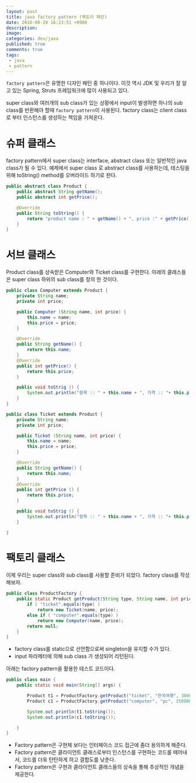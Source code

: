```yaml
---
layout: post
title: java factory pattern (팩토리 패턴)
date: 2016-08-28 16:23:51 +0900
description:
image:
categories: dev/java
published: true
comments: true
tags:
 - java
 - pattern
---
```


`factory pattern`은 유명한 디자인 패턴 중 하나이다. 이것 역시 JDK 및 우리가 잘 알고 있는 Spring, Struts 프레임워크에 많이 사용되고 있다.

super class와 여러개의 sub class가 있는 상황에서 input이 발생하면 하나의 sub class를 반환해야 할때 `factory pattern`이 사용된다. factory class는 client class로 부터 인스턴스를 생성하는 책임을 가져온다.

# 슈퍼 클래스

factory pattern에서 super class는 interface, abstract class 또는 일반적인 java class가 될 수 있다. 예제에서 super class 로 abstract class를 사용하는데, 테스팅을 위해 toString() method를 오버라이드 하기로 한다.

```java
public abstract class Product {
    public abstract String getName();
    public abstract int getPrice();

    @Override
    public String toString() {
        return "product name : " + getName() + ", price :" + getPrice();
    }
}
```

# 서브 클래스

Product class를 상속받은 Computer와 Ticket class를 구현한다. 아래의 클래스들은 super class 하위의 sub class를 정의 한 것이다.

```java
public class Computer extends Product {
    private String name;
    private int price;

    public Computer (String name, int price) {
        this.name = name;
        this.price = price;
    }

    @Override
    public String getName() {
        return this.name;
    }
    @Override
    public int getPrice() {
        return this.price;
    }

    public void toStrig () {
        System.out.println("항목 :: " + this.name + ", 가격 :: "+ this.price);
    }
}
```

```java
public class Ticket extends Product {
    private String name;
    private int price;

    public Ticket (String name, int price) {
        this.name = name;
        this.price = price;
    }

    @Override
    public String getName() {
        return this.name;
    }
    @Override
    public int getPrice () {
        return this.price;
    }

    public void toStrig () {
        System.out.println("항목 :: " + this.name + ", 가격 :: "+ this.price);
    }

}
```

# 팩토리 클래스

이제 우리는 super class와 sub class를 사용할 준비가 되었다. factory class를 작성해보자.

```java
public class ProductFactory {
    public static Product getProduct(String type, String name, int price) {
        if ( "ticket".equals(type) )
            return new Ticket(name, price);
        else if ( "computer".equals(type) )
            return new Computer(name, price);
        return null;
    }
}
```

- factory class를 static으로 선언함으로써 singleton을 유지할 수가 있다.
- input 파라메터에 의해 sub class 가 생성되어 리턴된다.

아래는 factory pattern을 활용한 테스트 코드이다.

```java
public class main {
    public static void main(String[] args) {

        Product t1 = ProductFactory.getProduct("ticket", "한국여행", 300000);
        Product c1 = ProductFactory.getProduct("computer", "pc", 1500000);

        System.out.println(t1.toString());
        System.out.println(c1.toString());

    }
}
```
- Factory pattern은 구현체 보다는 인터페이스 코드 접근에 좀더 용의하게 해준다.
- Factory pattern은 클라이언트 클래스로부터 인스턴스를 구현하는 코드를 떼어내서, 코드를 더욱 탄탄하게 하고 결합도를 낮춘다.
- Factory pattern은 구현과 클라이언트 클래스들의 상속을 통해 추상적인 개념을 제공한다.
